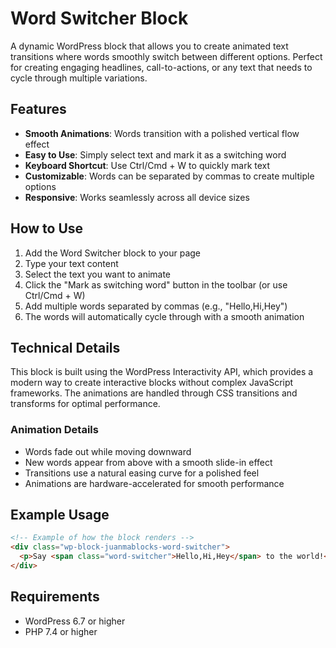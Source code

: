 # Word Switcher Block

A dynamic WordPress block that allows you to create animated text transitions where words smoothly switch between different options. Perfect for creating engaging headlines, call-to-actions, or any text that needs to cycle through multiple variations.

## Features

- **Smooth Animations**: Words transition with a polished vertical flow effect
- **Easy to Use**: Simply select text and mark it as a switching word
- **Keyboard Shortcut**: Use Ctrl/Cmd + W to quickly mark text
- **Customizable**: Words can be separated by commas to create multiple options
- **Responsive**: Works seamlessly across all device sizes

## How to Use

1. Add the Word Switcher block to your page
2. Type your text content
3. Select the text you want to animate
4. Click the "Mark as switching word" button in the toolbar (or use Ctrl/Cmd + W)
5. Add multiple words separated by commas (e.g., "Hello,Hi,Hey")
6. The words will automatically cycle through with a smooth animation

## Technical Details

This block is built using the WordPress Interactivity API, which provides a modern way to create interactive blocks without complex JavaScript frameworks. The animations are handled through CSS transitions and transforms for optimal performance.

### Animation Details

- Words fade out while moving downward
- New words appear from above with a smooth slide-in effect
- Transitions use a natural easing curve for a polished feel
- Animations are hardware-accelerated for smooth performance

## Example Usage

```html
<!-- Example of how the block renders -->
<div class="wp-block-juanmablocks-word-switcher">
  <p>Say <span class="word-switcher">Hello,Hi,Hey</span> to the world!</p>
</div>
```

## Requirements

- WordPress 6.7 or higher
- PHP 7.4 or higher

